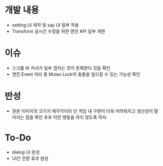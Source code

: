 # 개발 내용

- setting UI 제작 및 say UI 일부 적용
- Transform 실시간 수정을 위한 엔진 API 일부 개편

# 이슈
- 스크롤 바 커서가 일부 겹치는 것이 존재한다 것을 확인
- 엔진 Event 처리 중 Mutex Lock이 충돌을 일으킬 수 있는 가능성 확인

# 반성
- 원본 이미지의 크기가 제각각이라 인 게임 내 구현이 더욱 어려워지고 생산성이 떨어지는 점을 확인 추후 이런 행동을 하지 않도록 하자.

# To-Do
- dialog UI 완성
- UI간 전환 효과 완성